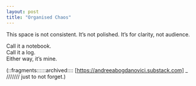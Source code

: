 ```yaml
---
layout: post
title: "Organised Chaos"
---
```


This space is not consistent. It’s not polished. It’s for clarity, not audience.

Call it a notebook.  
Call it a log.  
Either way, it’s mine.

(::fragments::::::archived:::: [https://andreeabogdanovici.substack.com] _ 
/////// just to not forget.)
